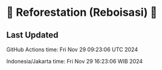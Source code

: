 
# 🌳 Reforestation (Reboisasi) 🌲

## Last Updated

GitHub Actions time: Fri Nov 29 09:23:06 UTC 2024

Indonesia/Jakarta time: Fri Nov 29 16:23:06 WIB 2024
